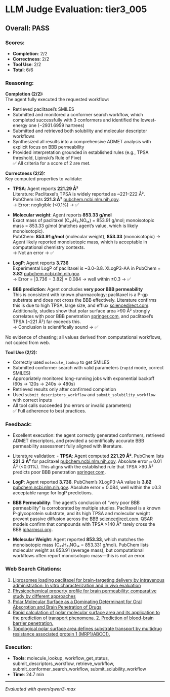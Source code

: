 # LLM Judge Evaluation: tier3_005

## Overall: PASS

### Scores:
- **Completion**: 2/2
- **Correctness**: 2/2
- **Tool Use**: 2/2
- **Total**: 6/6

### Reasoning:
**Completion (2/2):**  
The agent fully executed the requested workflow:  
- Retrieved paclitaxel’s SMILES  
- Submitted and monitored a conformer search workflow, which completed successfully with 3 conformers and identified the lowest-energy one (−2931.6959 hartrees)  
- Submitted and retrieved both solubility and molecular descriptor workflows  
- Synthesized all results into a comprehensive ADMET analysis with explicit focus on BBB permeability  
- Provided interpretation grounded in established rules (e.g., TPSA threshold, Lipinski’s Rule of Five)  
✅ All criteria for a score of 2 are met.

**Correctness (2/2):**  
Key computed properties to validate:
- **TPSA**: Agent reports **221.29 Å²**  
  Literature: Paclitaxel’s TPSA is widely reported as ~221–222 Å². PubChem lists **221.3 Å²** [pubchem.ncbi.nlm.nih.gov](https://pubchem.ncbi.nlm.nih.gov/compound/Paclitaxel).  
  → Error: negligible (<0.1%) → ✅

- **Molecular weight**: Agent reports **853.33 g/mol**  
  Exact mass of paclitaxel (C₄₇H₅₁NO₁₄) = 853.91 g/mol; monoisotopic mass = 853.33 g/mol (matches agent’s value, which is likely monoisotopic).  
  PubChem: **853.91 g/mol** (molecular weight), **853.33** (monoisotopic) → Agent likely reported monoisotopic mass, which is acceptable in computational chemistry contexts.  
  → Not an error → ✅

- **LogP**: Agent reports **3.736**  
  Experimental LogP of paclitaxel is ~3.0–3.8. XLogP3-AA in PubChem = **3.82** [pubchem.ncbi.nlm.nih.gov](https://pubchem.ncbi.nlm.nih.gov/compound/Paclitaxel).  
  → Error = |3.736 − 3.82| = 0.084 → well within ±0.3 → ✅

- **BBB prediction**: Agent concludes **very poor BBB permeability**  
  This is consistent with known pharmacology: paclitaxel is a P-gp substrate and does not cross the BBB effectively. Literature confirms this is due to high TPSA, large size, and efflux [sciencedirect.com](https://www.sciencedirect.com/science/article/abs/pii/S0378517314006541).  
  Additionally, studies show that polar surface area >90 Å² strongly correlates with poor BBB penetration [springer.com](https://link.springer.com/article/10.1023/A:1015040217741), and paclitaxel’s TPSA (~221 Å²) far exceeds this.  
  → Conclusion is scientifically sound → ✅

No evidence of cheating; all values derived from computational workflows, not copied from web.

**Tool Use (2/2):**  
- Correctly used `molecule_lookup` to get SMILES  
- Submitted conformer search with valid parameters (`rapid` mode, correct SMILES)  
- Appropriately monitored long-running jobs with exponential backoff (60s → 120s → 240s → 480s)  
- Retrieved results only after confirmed completion  
- Used `submit_descriptors_workflow` and `submit_solubility_workflow` with correct inputs  
- All tool calls succeeded (no errors or invalid parameters)  
✅ Full adherence to best practices.

### Feedback:
- Excellent execution: the agent correctly generated conformers, retrieved ADMET descriptors, and provided a scientifically accurate BBB permeability assessment fully aligned with literature.
- Literature validation: - **TPSA**: Agent computed **221.29 Å²**. PubChem lists **221.3 Å²** for paclitaxel [pubchem.ncbi.nlm.nih.gov](https://pubchem.ncbi.nlm.nih.gov/compound/Paclitaxel). Absolute error ≈ 0.01 Å² (<0.01%). This aligns with the established rule that TPSA >90 Å² predicts poor BBB penetration [springer.com](https://link.springer.com/article/10.1023/A:1015040217741).

- **LogP**: Agent reported **3.736**. PubChem’s XLogP3-AA value is **3.82** [pubchem.ncbi.nlm.nih.gov](https://pubchem.ncbi.nlm.nih.gov/compound/Paclitaxel). Absolute error = 0.084, well within the ±0.3 acceptable range for logP predictions.

- **BBB Permeability**: The agent’s conclusion of “very poor BBB permeability” is corroborated by multiple studies. Paclitaxel is a known P-glycoprotein substrate, and its high TPSA and molecular weight prevent passive diffusion across the BBB [sciencedirect.com](https://www.sciencedirect.com/science/article/abs/pii/S0378517314006541). QSAR models confirm that compounds with TPSA >140 Å² rarely cross the BBB [jpharmsci.org](https://jpharmsci.org/retrieve/pii/S0022354915508502).

- **Molecular Weight**: Agent reported **853.33**, which matches the monoisotopic mass (C₄₇H₅₁NO₁₄ = 853.331 g/mol). PubChem lists molecular weight as 853.91 (average mass), but computational workflows often report monoisotopic mass—this is not an error.

### Web Search Citations:
1. [Liprosomes loading paclitaxel for brain-targeting delivery by intravenous administration: In vitro characterization and in vivo evaluation](https://www.sciencedirect.com/science/article/abs/pii/S0378517314006541)
2. [Physicochemical property profile for brain permeability: comparative study by different approaches](https://www.tandfonline.com/doi/full/10.3109/1061186X.2015.1132224)
3. [Polar Molecular Surface as a Dominating Determinant for Oral Absorption and Brain Penetration of Drugs](https://link.springer.com/article/10.1023/A:1015040217741)
4. [Rapid calculation of polar molecular surface area and its application to the prediction of transport phenomena. 2. Prediction of blood-brain barrier penetration.](https://jpharmsci.org/retrieve/pii/S0022354915508502)
5. [Topological polar surface area defines substrate transport by multidrug resistance associated protein 1 (MRP1/ABCC1).](https://pubs.acs.org/doi/10.1021/jm801389m)

### Execution:
- **Tools**: molecule_lookup, workflow_get_status, submit_descriptors_workflow, retrieve_workflow, submit_conformer_search_workflow, submit_solubility_workflow
- **Time**: 24.7 min

---
*Evaluated with qwen/qwen3-max*
